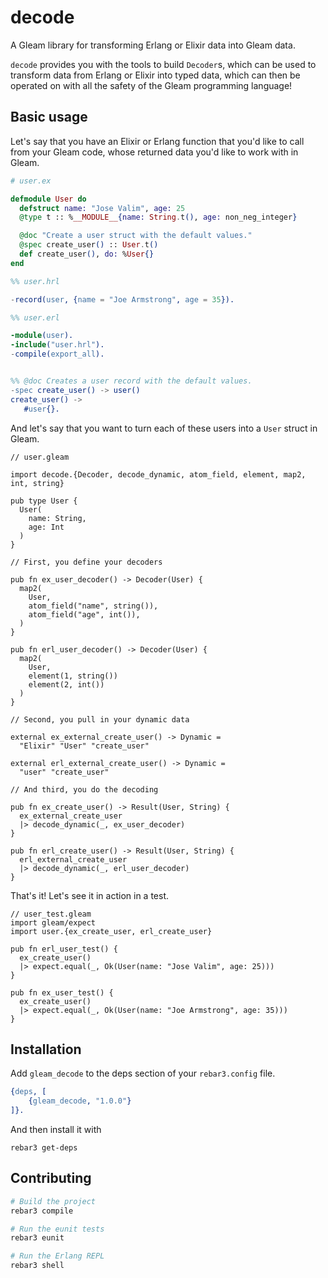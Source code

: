 # decode
<!-- TODO: Add some badges! -->

A Gleam library for transforming Erlang or Elixir data into Gleam data.

`decode` provides you with the tools to build `Decoder`s, which can be used to
transform data from Erlang or Elixir into typed data, which can then be operated
on with all the safety of the Gleam programming language!

## Basic usage

Let's say that you have an Elixir or Erlang function that you'd like to call
from your Gleam code, whose returned data you'd like to work with in Gleam.

```elixir
# user.ex

defmodule User do
  defstruct name: "Jose Valim", age: 25
  @type t :: %__MODULE__{name: String.t(), age: non_neg_integer}

  @doc "Create a user struct with the default values."
  @spec create_user() :: User.t()
  def create_user(), do: %User{}
end
```

```erlang
%% user.hrl

-record(user, {name = "Joe Armstrong", age = 35}).
```

```erlang
%% user.erl

-module(user).
-include("user.hrl").
-compile(export_all).


%% @doc Creates a user record with the default values.
-spec create_user() -> user()
create_user() ->
   #user{}.
```

And let's say that you want to turn each of these users into a `User` struct in
Gleam.

```gleam
// user.gleam

import decode.{Decoder, decode_dynamic, atom_field, element, map2, int, string}

pub type User {
  User(
    name: String,
    age: Int
  )
}

// First, you define your decoders

pub fn ex_user_decoder() -> Decoder(User) {
  map2(
    User,
    atom_field("name", string()),
    atom_field("age", int()),
  )
}

pub fn erl_user_decoder() -> Decoder(User) {
  map2(
    User,
    element(1, string())
    element(2, int())
  )
}

// Second, you pull in your dynamic data

external ex_external_create_user() -> Dynamic =
  "Elixir" "User" "create_user"

external erl_external_create_user() -> Dynamic =
  "user" "create_user"

// And third, you do the decoding

pub fn ex_create_user() -> Result(User, String) {
  ex_external_create_user
  |> decode_dynamic(_, ex_user_decoder)
}

pub fn erl_create_user() -> Result(User, String) {
  erl_external_create_user
  |> decode_dynamic(_, erl_user_decoder)
}
```

That's it! Let's see it in action in a test.

```gleam
// user_test.gleam
import gleam/expect
import user.{ex_create_user, erl_create_user}

pub fn erl_user_test() {
  ex_create_user()
  |> expect.equal(_, Ok(User(name: "Jose Valim", age: 25)))
}

pub fn ex_user_test() {
  ex_create_user()
  |> expect.equal(_, Ok(User(name: "Joe Armstrong", age: 35)))
}
```


## Installation

Add `gleam_decode` to the deps section of your `rebar3.config` file.

```erlang
{deps, [
    {gleam_decode, "1.0.0"}
]}.
```

And then install it with

```shell
rebar3 get-deps
```


## Contributing

```sh
# Build the project
rebar3 compile

# Run the eunit tests
rebar3 eunit

# Run the Erlang REPL
rebar3 shell
```
